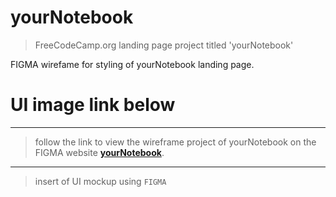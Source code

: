 # yourNotebook
>FreeCodeCamp.org landing page project titled 'yourNotebook'

FIGMA wirefame for styling of yourNotebook landing page. 
# UI image link below

---

>follow the link to view the wireframe project of yourNotebook on the FIGMA website **[yourNotebook](https://www.figma.com/file/sjeVJUSRqkolQCd6mrtYJP/yourNotebook?node-id=0%3A1)**.

---

>insert of UI mockup using <code>FIGMA</code>

